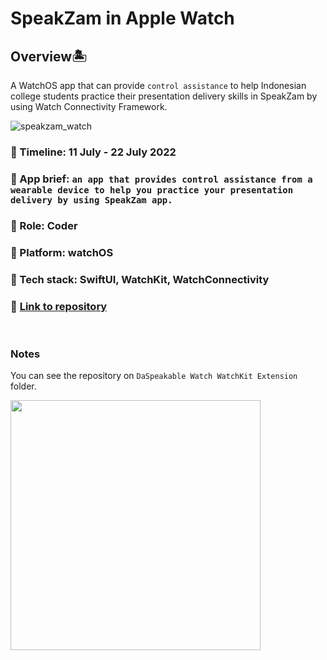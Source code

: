 # SpeakZam in Apple Watch

## Overview🏝 
A WatchOS app that can provide `control assistance` to help Indonesian college students practice their presentation delivery skills in SpeakZam by using Watch Connectivity Framework.


![speakzam_watch](https://user-images.githubusercontent.com/70984049/180408644-4fad056d-f09a-49ee-96c5-ec360db002c2.png)



### 📅 Timeline: 11 July - 22 July 2022
### 🎯 App brief: `an app that provides control assistance from a wearable device to help you practice your presentation delivery by using SpeakZam app.`
### 🔦 Role: Coder
### 🚉 Platform: watchOS
### 🔧 Tech stack: SwiftUI, WatchKit, WatchConnectivity
### 🔗 [Link to repository](https://github.com/MeeguTech/speak-zam)

</br>

### Notes 

You can see the repository on `DaSpeakable Watch WatchKit Extension` folder. 
</br>

<a href="url"><img src="https://user-images.githubusercontent.com/70984049/180411911-84ef2fa0-4655-4955-816b-f01861002ceb.png" align="left" height="400" width="400" ></a>
